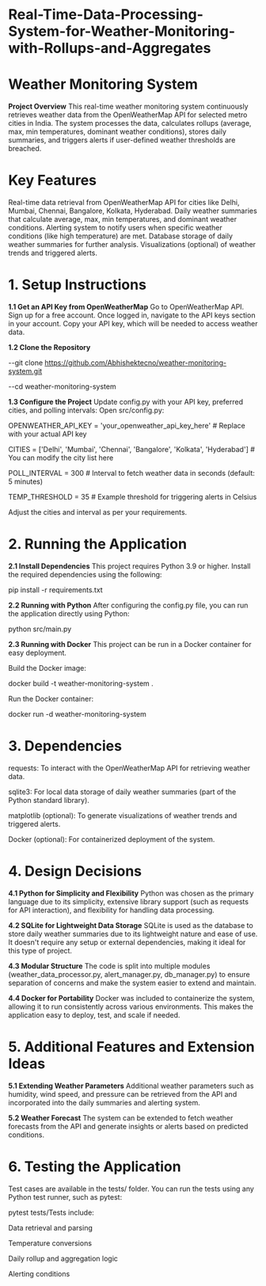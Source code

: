 # Real-Time-Data-Processing-System-for-Weather-Monitoring-with-Rollups-and-Aggregates
# Weather Monitoring System

**Project Overview**
This real-time weather monitoring system continuously retrieves weather data from the OpenWeatherMap API for selected metro cities in India. The system processes the data, calculates rollups (average, max, min temperatures, dominant weather conditions), stores daily summaries, and triggers alerts if user-defined weather thresholds are breached.

# Key Features
Real-time data retrieval from OpenWeatherMap API for cities like Delhi, Mumbai, Chennai, Bangalore, Kolkata, Hyderabad.
Daily weather summaries that calculate average, max, min temperatures, and dominant weather conditions.
Alerting system to notify users when specific weather conditions (like high temperature) are met.
Database storage of daily weather summaries for further analysis.
Visualizations (optional) of weather trends and triggered alerts.
# 1. Setup Instructions

**1.1 Get an API Key from OpenWeatherMap**
Go to OpenWeatherMap API.
Sign up for a free account.
Once logged in, navigate to the API keys section in your account.
Copy your API key, which will be needed to access weather data.

**1.2 Clone the Repository**

--git clone https://github.com/Abhishektecno/weather-monitoring-system.git

--cd weather-monitoring-system

**1.3 Configure the Project**
Update config.py with your API key, preferred cities, and polling intervals:
Open src/config.py:

OPENWEATHER_API_KEY = 'your_openweather_api_key_here'  # Replace with your actual API key

CITIES = ['Delhi', 'Mumbai', 'Chennai', 'Bangalore', 'Kolkata', 'Hyderabad']  # You can modify the city list here

POLL_INTERVAL = 300  # Interval to fetch weather data in seconds (default: 5 minutes)

TEMP_THRESHOLD = 35  # Example threshold for triggering alerts in Celsius

Adjust the cities and interval as per your requirements.
# 2. Running the Application
**2.1 Install Dependencies**
This project requires Python 3.9 or higher. Install the required dependencies using the following:

pip install -r requirements.txt

**2.2 Running with Python**
After configuring the config.py file, you can run the application directly using Python:

python src/main.py

**2.3 Running with Docker**
This project can be run in a Docker container for easy deployment.

Build the Docker image:

docker build -t weather-monitoring-system .

Run the Docker container:

docker run -d weather-monitoring-system
# 3. Dependencies
requests: To interact with the OpenWeatherMap API for retrieving weather data.

sqlite3: For local data storage of daily weather summaries (part of the Python standard library).

matplotlib (optional): To generate visualizations of weather trends and triggered alerts.

Docker (optional): For containerized deployment of the system.
# 4. Design Decisions
**4.1 Python for Simplicity and Flexibility**
Python was chosen as the primary language due to its simplicity, extensive library support (such as requests for API interaction), and flexibility for handling data processing.

**4.2 SQLite for Lightweight Data Storage**
SQLite is used as the database to store daily weather summaries due to its lightweight nature and ease of use. It doesn't require any setup or external dependencies, making it ideal for this type of project.

**4.3 Modular Structure**
The code is split into multiple modules (weather_data_processor.py, alert_manager.py, db_manager.py) to ensure separation of concerns and make the system easier to extend and maintain.

**4.4 Docker for Portability**
Docker was included to containerize the system, allowing it to run consistently across various environments. This makes the application easy to deploy, test, and scale if needed.

# 5. Additional Features and Extension Ideas
**5.1 Extending Weather Parameters**
Additional weather parameters such as humidity, wind speed, and pressure can be retrieved from the API and incorporated into the daily summaries and alerting system.

**5.2 Weather Forecast**
The system can be extended to fetch weather forecasts from the API and generate insights or alerts based on predicted conditions.

# 6. Testing the Application

Test cases are available in the tests/ folder. You can run the tests using any Python test runner, such as pytest:

pytest tests/Tests include:

Data retrieval and parsing

Temperature conversions

Daily rollup and aggregation logic

Alerting conditions











